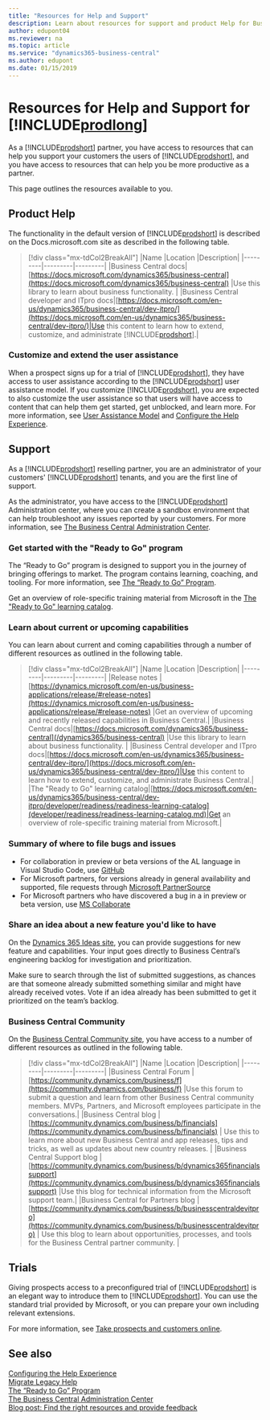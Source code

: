 ```yaml
---
title: "Resources for Help and Support"
description: Learn about resources for support and product Help for Business Central.
author: edupont04
ms.reviewer: na
ms.topic: article
ms.service: "dynamics365-business-central"
ms.author: edupont
ms.date: 01/15/2019
---
```


# Resources for Help and Support for [!INCLUDE[prodlong](includes/prodlong.md)]

As a [!INCLUDE[prodshort](includes/prodshort.md)] partner, you have access to resources that can help you support your customers the users of [!INCLUDE[prodshort](includes/prodshort.md)], and you have access to resources that can help you be more productive as a partner.  

This page outlines the resources available to you.  

## Product Help

The functionality in the default version of [!INCLUDE[prodshort](includes/prodshort.md)] is described on the Docs.microsoft.com site as described in the following table.  

> [!div class="mx-tdCol2BreakAll"]
> |Name  |Location  |Description|
> |---------|---------|---------|
> |Business Central docs|[https://docs.microsoft.com/dynamics365/business-central](https://docs.microsoft.com/dynamics365/business-central) |Use this library to learn about business functionality. |
> |Business Central developer and ITpro docs|[https://docs.microsoft.com/en-us/dynamics365/business-central/dev-itpro/](https://docs.microsoft.com/en-us/dynamics365/business-central/dev-itpro/)|Use this content to learn how to extend, customize, and administrate [!INCLUDE[prodshort](includes/prodshort.md)].|

### Customize and extend the user assistance

When a prospect signs up for a trial of [!INCLUDE[prodshort](includes/prodshort.md)], they have access to user assistance according to the [!INCLUDE[prodshort](includes/prodshort.md)] user assistance model. If you customize [!INCLUDE[prodshort](includes/prodshort.md)], you are expected to also customize the user assistance so that users will have access to content that can help them get started, get unblocked, and learn more. For more information, see [User Assistance Model](user-assistance.md) and [Configure the Help Experience](deployment/configure-help.md).  

## Support

As a [!INCLUDE[prodshort](includes/prodshort.md)] reselling partner, you are an administrator of your customers' [!INCLUDE[prodshort](includes/prodshort.md)] tenants, and you are the first line of support.  

As the administrator, you have access to the [!INCLUDE[prodshort](includes/prodshort.md)] Administration center, where you can create a sandbox environment that can help troubleshoot any issues reported by your customers. For more information, see [The Business Central Administration Center](administration/tenant-admin-center.md).  

<!-- TODO: How to manage your customers' support issues -->

### Get started with the "Ready to Go" program

The “Ready to Go” program is designed to support you in the journey of bringing offerings to market. The program contains learning, coaching, and tooling. For more information, see [The “Ready to Go” Program](developer/readiness/readiness-ready-to-go.md).  

Get an overview of role-specific training material from Microsoft in the [The "Ready to Go" learning catalog](developer/readiness/readiness-learning-catalog.md).  

### Learn about current or upcoming capabilities

You can learn about current and coming capabilities through a number of different resources as outlined in the following table.

> [!div class="mx-tdCol2BreakAll"]
> |Name  |Location  |Description|
> |---------|---------|---------|
> |Release notes |[https://dynamics.microsoft.com/en-us/business-applications/release/#release-notes](https://dynamics.microsoft.com/en-us/business-applications/release/#release-notes) |Get an overview of upcoming and recently released capabilities in Business Central.|
> |Business Central docs|[https://docs.microsoft.com/dynamics365/business-central](/dynamics365/business-central) |Use this library to learn about business functionality. |
> |Business Central developer and ITpro docs|[https://docs.microsoft.com/en-us/dynamics365/business-central/dev-itpro/](https://docs.microsoft.com/en-us/dynamics365/business-central/dev-itpro/)|Use this content to learn how to extend, customize, and administrate Business Central.|
> |The "Ready to Go" learning catalog|[https://docs.microsoft.com/en-us/dynamics365/business-central/dev-itpro/developer/readiness/readiness-learning-catalog](developer/readiness/readiness-learning-catalog.md)|Get an overview of role-specific training material from Microsoft.|

### Summary of where to file bugs and issues

- For collaboration in preview or beta versions of the AL language in Visual Studio Code, use [GitHub](https://github.com/microsoft/al)  
- For Microsoft partners, for versions already in general availability and supported, file requests through [Microsoft PartnerSource](https://mbs.microsoft.com/partnersource/)  
- For Microsoft partners who have discovered a bug in a in preview or beta version, use [MS Collaborate](https://docs.microsoft.com/en-us/collaborate/)  

### Share an idea about a new feature you'd like to have

On the [Dynamics 365 Ideas site](https://aka.ms/bcideas), you can provide suggestions for new feature and capabilities. Your input goes directly to Business Central’s engineering backlog for investigation and prioritization.  

Make sure to search through the list of submitted suggestions, as chances are that someone already submitted something similar and might have already received votes. Vote if an idea already has been submitted to get it prioritized on the team’s backlog.  

### Business Central Community

On the [Business Central Community site](https://community.dynamics.com/business), you have access to a number of different resources as outlined in the following table.

> [!div class="mx-tdCol2BreakAll"]
> |Name  |Location  |Description|
> |---------|---------|---------|
> |Business Central Forum |[https://community.dynamics.com/business/f](https://community.dynamics.com/business/f) |Use this forum to submit a question and learn from other Business Central community members. MVPs, Partners, and Microsoft employees participate in the conversations.|
> |Business Central blog |[https://community.dynamics.com/business/b/financials](https://community.dynamics.com/business/b/financials) | Use this to learn more about new Business Central and app releases, tips and tricks, as well as updates about new country releases. |
> |Business Central Support blog |[https://community.dynamics.com/business/b/dynamics365financialssupport](https://community.dynamics.com/business/b/dynamics365financialssupport) |Use this blog for technical information from the Microsoft support team.|
> |Business Central for Partners blog |[https://community.dynamics.com/business/b/businesscentraldevitpro](https://community.dynamics.com/business/b/businesscentraldevitpro) | Use this blog to learn about opportunities, processes, and tools for the Business Central partner community. |

## Trials

Giving prospects access to a preconfigured trial of [!INCLUDE[prodshort](includes/prodshort.md)] is an elegant way to introduce them to [!INCLUDE[prodshort](includes/prodshort.md)]. You can use the standard trial provided by Microsoft, or you can prepare your own including relevant extensions.  

For more information, see [Take prospects and customers online](deployment/deployment.md#take-prospects-and-customers-online).  

<!-- TODO: Describe how to customize a trial -->

## See also

[Configuring the Help Experience](deployment/configure-help.md)  
[Migrate Legacy Help](upgrade/migrate-help.md)  
[The “Ready to Go” Program](developer/readiness/readiness-ready-to-go.md)  
[The Business Central Administration Center](administration/tenant-admin-center.md)  
[Blog post: Find the right resources and provide feedback](https://community.dynamics.com/business/b/financials/archive/2018/12/04/find-the-right-resources-and-provide-feedback)  
